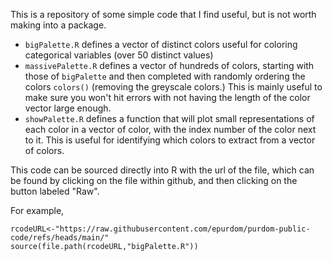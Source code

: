 This is a repository of some simple code that I find useful, but is not worth making into a package. 

* `bigPalette.R` defines a vector of distinct colors useful for coloring categorical variables (over 50 distinct values)
* `massivePalette.R` defines a vector of hundreds of colors, starting with those of `bigPalette` and then completed with randomly ordering the colors `colors()` (removing the greyscale colors.) This is mainly useful to make sure you won't hit errors with not having the length of the color vector large enough.
* `showPalette.R` defines a function that will plot small representations of each color in a vector of color, with the index number of the color next to it. This is useful for identifying which colors to extract from a vector of colors.

This code can be sourced directly into R with the url of the file, which can be found by clicking on the file within github, and then clicking on the button labeled "Raw". 

For example,

```
rcodeURL<-"https://raw.githubusercontent.com/epurdom/purdom-public-code/refs/heads/main/"
source(file.path(rcodeURL,"bigPalette.R"))
```